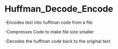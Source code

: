 # Huffman_Decode_Encode
-Encodes text into huffman code from a file

-Compresses Code to make file size smaller

-Decodes the huffman code back to the original text
